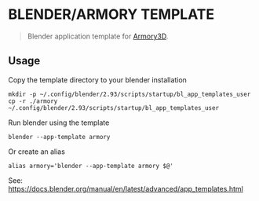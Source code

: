 # BLENDER/ARMORY TEMPLATE

> Blender application template for [Armory3D](https://armory3d.org/).


## Usage

Copy the template directory to your blender installation

    mkdir -p ~/.config/blender/2.93/scripts/startup/bl_app_templates_user
    cp -r ./armory ~/.config/blender/2.93/scripts/startup/bl_app_templates_user

Run blender using the template

    blender --app-template armory

Or create an alias

    alias armory='blender --app-template armory $@'

See: https://docs.blender.org/manual/en/latest/advanced/app_templates.html
